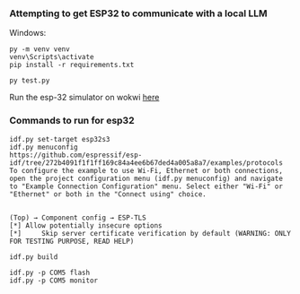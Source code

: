 ### Attempting to get ESP32 to communicate with a local LLM

Windows:

```
py -m venv venv
venv\Scripts\activate
pip install -r requirements.txt

py test.py
```

Run the esp-32 simulator on wokwi [here](https://wokwi.com/projects/375639338149454849)

### Commands to run for esp32

```
idf.py set-target esp32s3
idf.py menuconfig
https://github.com/espressif/esp-idf/tree/272b4091f1f1ff169c84a4ee6b67ded4a005a8a7/examples/protocols
To configure the example to use Wi-Fi, Ethernet or both connections, open the project configuration menu (idf.py menuconfig) and navigate to "Example Connection Configuration" menu. Select either "Wi-Fi" or "Ethernet" or both in the "Connect using" choice.


(Top) → Component config → ESP-TLS
[*] Allow potentially insecure options
[*]     Skip server certificate verification by default (WARNING: ONLY FOR TESTING PURPOSE, READ HELP)

idf.py build

idf.py -p COM5 flash
idf.py -p COM5 monitor
```
